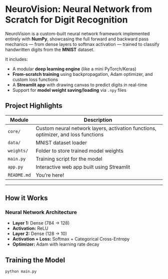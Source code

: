 
# NeuroVision: Neural Network from Scratch for Digit Recognition

NeuroVision is a custom-built neural network framework implemented entirely with **NumPy**, showcasing the full forward and backward pass mechanics — from dense layers to softmax activation — trained to classify handwritten digits from the **MNIST** dataset.

It includes:

- A modular **deep learning engine** (like a mini PyTorch/Keras)
- **From-scratch training** using backpropagation, Adam optimizer, and custom loss functions
- A **Streamlit app** with drawing canvas to predict digits in real-time
- Support for **model weight saving/loading** via `.npy` files


## Project Highlights

| Module        | Description |
|---------------|-------------|
| `core/`       | Custom neural network layers, activation functions, optimizer, and loss functions |
| `data/`       | MNIST dataset loader |
| `weights/`    | Folder to store trained model weights |
| `main.py`     | Training script for the model |
| `app.py`      | Interactive web app built using Streamlit |
| `README.md`   | You’re here! |

---

## How it Works

### Neural Network Architecture

- **Layer 1:** Dense (784 → 128)
- **Activation:** ReLU
- **Layer 2:** Dense (128 → 10)
- **Activation + Loss:** Softmax + Categorical Cross-Entropy
- **Optimizer:** Adam with learning rate decay


## Training the Model

```bash
python main.py
